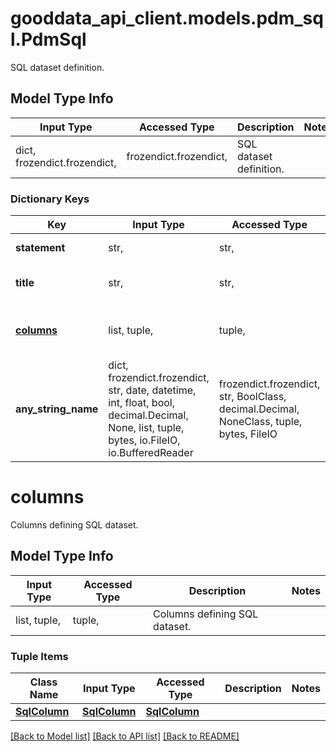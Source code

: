 # gooddata_api_client.models.pdm_sql.PdmSql

SQL dataset definition.

## Model Type Info
Input Type | Accessed Type | Description | Notes
------------ | ------------- | ------------- | -------------
dict, frozendict.frozendict,  | frozendict.frozendict,  | SQL dataset definition. | 

### Dictionary Keys
Key | Input Type | Accessed Type | Description | Notes
------------ | ------------- | ------------- | ------------- | -------------
**statement** | str,  | str,  | SQL statement. | 
**title** | str,  | str,  | SQL dataset title. | 
**[columns](#columns)** | list, tuple,  | tuple,  | Columns defining SQL dataset. | [optional] 
**any_string_name** | dict, frozendict.frozendict, str, date, datetime, int, float, bool, decimal.Decimal, None, list, tuple, bytes, io.FileIO, io.BufferedReader | frozendict.frozendict, str, BoolClass, decimal.Decimal, NoneClass, tuple, bytes, FileIO | any string name can be used but the value must be the correct type | [optional]

# columns

Columns defining SQL dataset.

## Model Type Info
Input Type | Accessed Type | Description | Notes
------------ | ------------- | ------------- | -------------
list, tuple,  | tuple,  | Columns defining SQL dataset. | 

### Tuple Items
Class Name | Input Type | Accessed Type | Description | Notes
------------- | ------------- | ------------- | ------------- | -------------
[**SqlColumn**](SqlColumn.md) | [**SqlColumn**](SqlColumn.md) | [**SqlColumn**](SqlColumn.md) |  | 

[[Back to Model list]](../../README.md#documentation-for-models) [[Back to API list]](../../README.md#documentation-for-api-endpoints) [[Back to README]](../../README.md)
